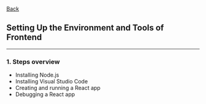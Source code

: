 [Back](README.md)

## Setting Up the Environment and Tools of Frontend

<hr>

### 1. Steps overview

- Installing Node.js
- Installing Visual Studio Code
- Creating and running a React app
- Debugging a React app

&nbsp;

